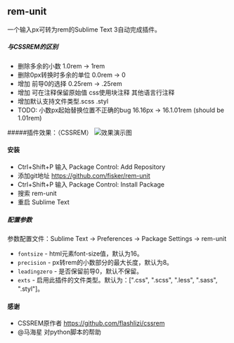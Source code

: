 rem-unit
-------------
一个输入px可转为rem的Sublime Text 3自动完成插件。

##### 与CSSREM的区别
* 删除多余的小数 1.0rem -> 1rem
* 删除0px转换时多余的单位 0.0rem -> 0
* 增加 前导0的选择 0.25rem -> .25rem
* 增加 可在注释保留原始值 css使用块注释 其他语言行注释
* 增加默认支持文件类型.scss .styl
* TODO: 小数px起始替换位置不正确的bug 16.16px -> 16.1.01rem (should be 1.01rem)

#####插件效果：（CSSREM）
![效果演示图](cssrem.gif)

#### 安装
* Ctrl+Shift+P 输入 Package Control: Add Repository
* 添加git地址 https://github.com/fisker/rem-unit
* Ctrl+Shift+P 输入 Package Control: Install Package
* 搜索 rem-unit
* 重启 Sublime Text

##### 配置参数

参数配置文件：Sublime Text -> Preferences -> Package Settings -> rem-unit

* `fontsize` - html元素font-size值，默认为16。
* `precision` - px转rem的小数部分的最大长度，默认为8。
* `leadingzero` - 是否保留前导0，默认不保留。
* `exts` - 启用此插件的文件类型。默认为：[".css", ".scss", ".less", ".sass", ".styl"]。

#### 感谢
* CSSREM原作者 https://github.com/flashlizi/cssrem
* @马海星 对python脚本的帮助
